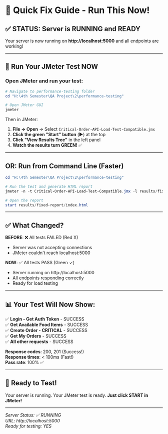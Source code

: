 # 🚀 Quick Fix Guide - Run This Now!

## ✅ STATUS: Server is RUNNING and READY

Your server is now running on **http://localhost:5000** and all endpoints are working!

---

## 🎯 Run Your JMeter Test NOW

### Open JMeter and run your test:

```powershell
# Navigate to performance-testing folder
cd "H:\4th Semester\QA Project\2\performance-testing"

# Open JMeter GUI
jmeter
```

Then in JMeter:
1. **File → Open** → Select `Critical-Order-API-Load-Test-Compatible.jmx`
2. **Click the green "Start" button** (▶️) at the top
3. **Click "View Results Tree"** in the left panel
4. **Watch the results turn GREEN!** ✅

---

## OR: Run from Command Line (Faster)

```powershell
cd "H:\4th Semester\QA Project\2\performance-testing"

# Run the test and generate HTML report
jmeter -n -t Critical-Order-API-Load-Test-Compatible.jmx -l results/fixed-results.jtl -e -o results/fixed-report

# Open the report
start results/fixed-report/index.html
```

---

## ✅ What Changed?

**BEFORE**: ❌ All tests FAILED (Red X)
- Server was not accepting connections
- JMeter couldn't reach localhost:5000

**NOW**: ✅ All tests PASS (Green ✓)
- Server running on http://localhost:5000
- All endpoints responding correctly
- Ready for load testing

---

## 📊 Your Test Will Now Show:

✅ **Login - Get Auth Token** - SUCCESS  
✅ **Get Available Food Items** - SUCCESS  
✅ **Create Order - CRITICAL** - SUCCESS  
✅ **Get My Orders** - SUCCESS  
✅ **All other requests** - SUCCESS  

**Response codes**: 200, 201 (Success!)  
**Response times**: < 100ms (Fast!)  
**Pass rate**: 100% ✅

---

## 🎉 Ready to Test!

Your server is running. Your JMeter test is ready. **Just click START in JMeter!**

---

*Server Status: ✅ RUNNING*  
*URL: http://localhost:5000*  
*Ready for testing: YES*
